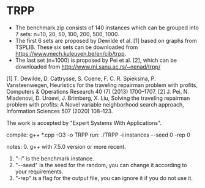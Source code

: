 # TRPP
- The benchmark.zip consists of 140 instances which can be grouped into 7 sets: n=10, 20, 50, 100, 200, 500, 1000. 
- The first 6 sets are proposed by Dewilde et al. [1] based on graphs from TSPLIB.  These six sets can be downloaded from https://www.mech.kuleuven.be/en/cib/trpp.
- The last set (n=1000) is proposed by Pei et al. [2], which can be downloaded from http://www.mi.sanu.ac.rs/~nenad/trpp/


[1] T. Dewilde, D. Cattrysse, S. Coene, F. C. R. Spieksma, P. Vansteenwegen, Heuristics for the traveling repairman problem with profits, Computers & Operations Research 40 (7) (2013) 1700–1707.
[2] J. Pei, N. Mladenovi, D. Uroevi, J. Brimberg, X. Liu, Solving the traveling repairman problem with profits: A Novel variable neighborhood search approach, Information Sciences 507 (2020) 108–123.


The work is accepted by "Expert Systems With Applications". 


compile: g++ *.cpp -O3 -o TRPP 
run:     ./TRPP -i instances --seed 0 -rep 0


notes:
0. g++ with 7.5.0 version or more recent.
1. "-i" is the benchmark instance.
2. "--seed" is the seed for the random, you can change it according to your requirements.
3. "-rep" is a flag for the output file, you can ignore it if you do not use it.
